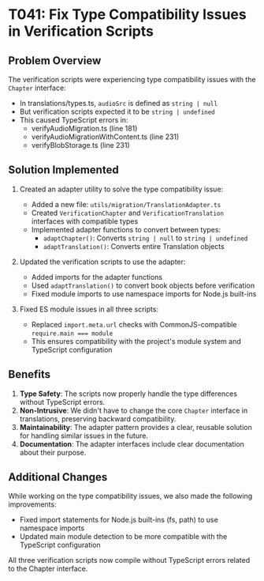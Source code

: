 # T041: Fix Type Compatibility Issues in Verification Scripts

## Problem Overview

The verification scripts were experiencing type compatibility issues with the `Chapter` interface:

- In translations/types.ts, `audioSrc` is defined as `string | null`
- But verification scripts expected it to be `string | undefined`
- This caused TypeScript errors in:
  - verifyAudioMigration.ts (line 181)
  - verifyAudioMigrationWithContent.ts (line 231)
  - verifyBlobStorage.ts (line 231)

## Solution Implemented

1. Created an adapter utility to solve the type compatibility issue:

   - Added a new file: `utils/migration/TranslationAdapter.ts`
   - Created `VerificationChapter` and `VerificationTranslation` interfaces with compatible types
   - Implemented adapter functions to convert between types:
     - `adaptChapter()`: Converts `string | null` to `string | undefined`
     - `adaptTranslation()`: Converts entire Translation objects

2. Updated the verification scripts to use the adapter:

   - Added imports for the adapter functions
   - Used `adaptTranslation()` to convert book objects before verification
   - Fixed module imports to use namespace imports for Node.js built-ins

3. Fixed ES module issues in all three scripts:
   - Replaced `import.meta.url` checks with CommonJS-compatible `require.main === module`
   - This ensures compatibility with the project's module system and TypeScript configuration

## Benefits

1. **Type Safety**: The scripts now properly handle the type differences without TypeScript errors.
2. **Non-Intrusive**: We didn't have to change the core `Chapter` interface in translations, preserving backward compatibility.
3. **Maintainability**: The adapter pattern provides a clear, reusable solution for handling similar issues in the future.
4. **Documentation**: The adapter interfaces include clear documentation about their purpose.

## Additional Changes

While working on the type compatibility issues, we also made the following improvements:

- Fixed import statements for Node.js built-ins (fs, path) to use namespace imports
- Updated main module detection to be more compatible with the TypeScript configuration

All three verification scripts now compile without TypeScript errors related to the Chapter interface.
